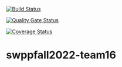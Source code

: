 [![Build Status](https://app.travis-ci.com/swsnu/swppfall2022-team16.svg?branch=main)](https://travis-ci.com/swsnu/swppfall2022-team16)

[![Quality Gate Status](https://sonarcloud.io/api/project_badges/measure?project=swsnu_swppfall2022-team16&metric=alert_status)](https://sonarcloud.io/dashboard?id=swsnu_swppfall2022-team16)

 [![Coverage Status](https://coveralls.io/repos/github/swsnu/swpp2022-team16/badge.svg?branch=main)](https://coveralls.io/github/swsnu/swpp2022-team16?branch=main)
# swppfall2022-team16
